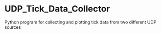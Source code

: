 # UDP_Tick_Data_Collector
 Python program for collecting and plotting tick data from two different UDP sources

